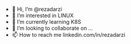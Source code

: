 - 👋 Hi, I’m @rezadarzi
- 👀 I’m interested in LINUX
- 🌱 I’m currently learning K8S
- 💞️ I’m looking to collaborate on ...
- 📫 How to reach me linkedin.com/in/rezadarzi

<!---
rezadarzi/rezadarzi is a ✨ special ✨ repository because its `README.md` (this file) appears on your GitHub profile.
You can click the Preview link to take a look at your changes.
--->
